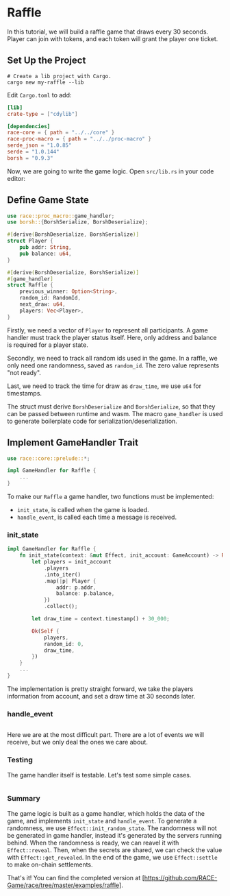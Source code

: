 # Raffle

In this tutorial, we will build a raffle game that draws every 30
seconds.  Player can join with tokens, and each token will grant the
player one ticket.

## Set Up the Project

```shell
# Create a lib project with Cargo.
cargo new my-raffle --lib
```

Edit `Cargo.toml` to add:

```toml
[lib]
crate-type = ["cdylib"]

[dependencies]
race-core = { path = "../../core" }
race-proc-macro = { path = "../../proc-macro" }
serde_json = "1.0.85"
serde = "1.0.144"
borsh = "0.9.3"
```

Now, we are going to write the game logic.  Open `src/lib.rs` in your code editor:

## Define Game State

```rust
use race::proc_macro::game_handler;
use borsh::{BorshSerialize, BorshDeserialize};

#[derive(BorshDeserialize, BorshSerialize)]
struct Player {
    pub addr: String,
    pub balance: u64,
}

#[derive(BorshDeserialize, BorshSerialize)]
#[game_handler]
struct Raffle {
    previous_winner: Option<String>,
    random_id: RandomId,
    next_draw: u64,
    players: Vec<Player>,
}
```

Firstly, we need a vector of `Player` to represent all participants.
A game handler must track the player status itself.  Here, only
address and balance is required for a player state.

Secondly, we need to track all random ids used in the game.  In a
raffle, we only need one randomness, saved as `random_id`.  The zero
value represents "not ready".

Last, we need to track the time for draw as `draw_time`, we use `u64` for timestamps.

The struct must derive `BorshDeserialize` and `BorshSerialize`, so
that they can be passed between runtime and wasm.  The macro
`game_handler` is used to generate boilerplate code for
serialization/deserialization.

## Implement GameHandler Trait

```rust
use race::core::prelude::*;

impl GameHandler for Raffle {
    ...
}
```

To make our `Raffle` a game handler, two functions must be implemented:

- `init_state`, is called when the game is loaded.
- `handle_event`, is called each time a message is received.

### init_state

```rust
impl GameHandler for Raffle {
    fn init_state(context: &mut Effect, init_account: GameAccount) -> Result<Self> {
        let players = init_account
            .players
            .into_iter()
            .map(|p| Player {
                addr: p.addr,
                balance: p.balance,
            })
            .collect();

        let draw_time = context.timestamp() + 30_000;

        Ok(Self {
            players,
            random_id: 0,
            draw_time,
        })
    }
    ...
}
```

The implementation is pretty straight forward, we take the players
information from account, and set a draw time at 30 seconds later.

### handle_event

```rust

```

Here we are at the most difficult part.  There are a lot of events we
will receive, but we only deal the ones we care about.


### Testing

The game handler itself is testable. Let's test some simple cases.

```rust

```

### Summary

The game logic is built as a game handler, which holds the data of the
game, and implements `init_state` and `handle_event`.  To generate a
randomness, we use `Effect::init_random_state`.  The randomness will
not be generated in game handler, instead it's generated by the
servers running behind.  When the randomness is ready, we can reavel
it with `Effect::reveal`. Then, when the secrets are shared, we can
check the value with `Effect::get_revealed`.  In the end of the game,
we use `Effect::settle` to make on-chain settlements.

That's it! You can find the completed version at [https://github.com/RACE-Game/race/tree/master/examples/raffle].
